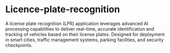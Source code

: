 # Licence-plate-recognition
A license plate recognition (LPR) application leverages advanced AI processing capabilities to deliver real-time, accurate identification and tracking of vehicles based on their license plates. Designed for deployment in smart cities, traffic management systems, parking facilities, and security checkpoints.

